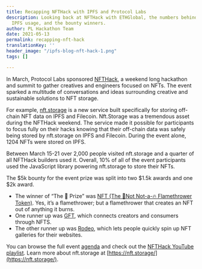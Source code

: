 ```yaml
---
title: Recapping NFTHack with IPFS and Protocol Labs
description: Looking back at NFTHack with ETHGlobal, the numbers behind the weekend’s
  IPFS usage, and the bounty winners.
author: PL Hackathon Team
date: 2021-05-13
permalink: recapping-nft-hack
translationKey: ''
header_image: "/ipfs-blog-nft-hack-1.png"
tags: []

---
```

In March, Protocol Labs sponsored [NFTHack](https://nfthack.ethglobal.co/), a weekend long hackathon and summit to gather creatives and engineers focused on NFTs. The event sparked a multitude of conversations and ideas surrounding creative and sustainable solutions to NFT storage.

For example, [nft.storage](http://nft.storage/) is a new service built specifically for storing off-chain NFT data on IPFS and Filecoin. Nft.Storage was a tremendous asset during the NFTHack weekend. The service made it possible for participants to focus fully on their hacks knowing that their off-chain data was safely being stored by nft.storage on IPFS and Filecoin. During the event alone, 1204 NFTs were stored on IPFS.

Between March 15-21 over 2,000 people visited nft.storage and a quarter of all NFTHack builders used it. Overall, 10% of all of the event participants used the JavaScript library powering nft.storage to store their NFTs.

The $5k bounty for the event prize was split into two $1.5k awards and one $2k award.

* The winner of “The 🤯 Prize” was [NFT (The 🚫Not Not-a-🔥 Flamethrower Token)](https://hack.ethglobal.co/showcase/nnft-the-%F0%9F%9A%ABnot-not-a-%F0%9F%94%A5-flamethrower-token-recqk5Rp8OqYkCwqD). Yes, it’s a flamethrower; but a flamethrower that creates an NFT out of anything it burns.
* One runner up was [GFT](https://hack.ethglobal.co/showcase/gft-pronounced-gift-recLgL3xQVu1T0l07), which connects creators and consumers through NFTS.
* The other runner up was [Rodeo](https://hack.ethglobal.co/showcase/rodeo-recCnrDlmB6FWgPss), which lets people quickly spin up NFT galleries for their websites.

You can browse the full event [agenda](https://nfthack.ethglobal.co/) and check out the [NFTHack YouTube playlist](https://www.youtube.com/playlist?list=PLXzKMXK2aHh50g55xEroWasKorT1YkUKs). Learn more about nft.storage at [https://nft.storage/](https://nft.storage/).